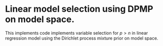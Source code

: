 # Linear model selection using DPMP on model space.

This implements code implements variable selection for $p>n$ in linear regression model using the Dirichlet process mixture prior on model space. 
